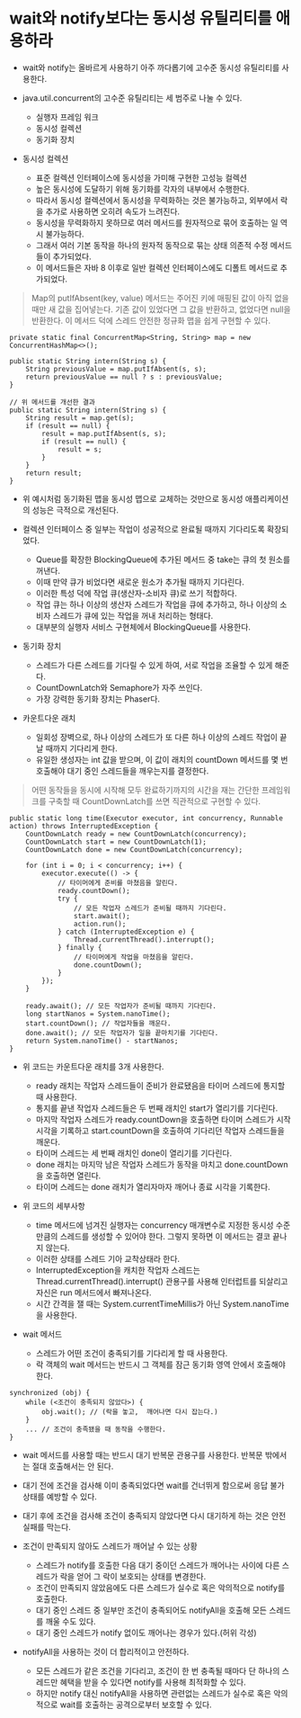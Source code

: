# wait와 notify보다는 동시성 유틸리티를 애용하라

* wait와 notify는 올바르게 사용하기 아주 까다롭기에 고수준 동시성 유틸리티를 사용한다.

* java.util.concurrent의 고수준 유틸리티는 세 범주로 나눌 수 있다.
  * 실행자 프레임 워크
  * 동시성 컬렉션
  * 동기화 장치

* 동시성 컬렉션
  * 표준 컬렉션 인터페이스에 동시성을 가미해 구현한 고성능 컬렉션
  * 높은 동시성에 도달하기 위해 동기화를 각자의 내부에서 수행한다.
  * 따라서 동시성 컬렉션에서 동시성을 무력화하는 것은 불가능하고, 외부에서 락을 추가로 사용하면 오히려 속도가 느려진다.
  * 동시성을 무력화하지 못하므로 여러 메서드를 원자적으로 묶어 호출하는 일 역시 불가능하다.
  * 그래서 여러 기본 동작을 하나의 원자적 동작으로 묶는 상태 의존적 수정 메서드들이 추가되었다.
  * 이 메서드들은 자바 8 이후로 일반 컬렉션 인터페이스에도 디폴트 메서드로 추가되었다.
  
> Map의 putIfAbsent(key, value) 메서드는 주어진 키에 매핑된 값이 아직 없을 때만 새 값을 집어넣는다. 기존 값이 있었다면 그 값을 반환하고, 없었다면 null을 반환한다. 이 메서드 덕에 스레드 안전한 정규화 맵을 쉽게 구현할 수 있다.
```
private static final ConcurrentMap<String, String> map = new ConcurrentHashMap<>();

public static String intern(String s) {
    String previousValue = map.putIfAbsent(s, s);
    return previousValue == null ? s : previousValue;
}

// 위 메서드를 개선한 결과
public static String intern(String s) {
    String result = map.get(s);
    if (result == null) {
        result = map.putIfAbsent(s, s);
        if (result == null) {
            result = s;
        }
    }
    return result;
}
```

* 위 예시처럼 동기화된 맵을 동시성 맵으로 교체하는 것만으로 동시성 애플리케이션의 성능은 극적으로 개선된다.

* 컬렉션 인터페이스 중 일부는 작업이 성공적으로 완료될 때까지 기다리도록 확장되었다.
  * Queue를 확장한 BlockingQueue에 추가된 메서드 중 take는 큐의 첫 원소를 꺼낸다.
  * 이때 만약 큐가 비었다면 새로운 원소가 추가될 때까지 기다린다.
  * 이러한 특성 덕에 작업 큐(생산자-소비자 큐)로 쓰기 적합하다.
  * 작업 큐는 하나 이상의 생산자 스레드가 작업을 큐에 추가하고, 하나 이상의 소비자 스레드가 큐에 있는 작업을 꺼내 처리하는 형태다.
  * 대부분의 실행자 서비스 구현체에서 BlockingQueue를 사용한다.
  
* 동기화 장치
  * 스레드가 다른 스레드를 기다릴 수 있게 하여, 서로 작업을 조율할 수 있게 해준다.
  * CountDownLatch와 Semaphore가 자주 쓰인다.
  * 가장 강력한 동기화 장치는 Phaser다.
  
* 카운트다운 래치
  * 일회성 장벽으로, 하나 이상의 스레드가 또 다른 하나 이상의 스레드 작업이 끝날 때까지 기다리게 한다.
  * 유일한 생성자는 int 값을 받으며, 이 값이 래치의 countDown 메서드를 몇 번 호출해야 대기 중인 스레드들을 깨우는지를 결정한다.
  
> 어떤 동작들을 동시에 시작해 모두 완료하기까지의 시간을 재는 간단한 프레임워크를 구축할 때 CountDownLatch를 쓰면 직관적으로 구현할 수 있다.
```
public static long time(Executor executor, int concurrency, Runnable action) throws InterruptedException {
    CountDownLatch ready = new CountDownLatch(concurrency);
    CountDownLatch start = new CountDownLatch(1);
    CountDownLatch done = new CountDownLatch(concurrency);
    
    for (int i = 0; i < concurrency; i++) {
        executor.execute(() -> {
            // 타이머에게 준비를 마쳤음을 알린다.
            ready.countDown();
            try {
                // 모든 작업자 스레드가 준비될 때까지 기다린다.
                start.await();
                action.run();
            } catch (InterruptedException e) {
                Thread.currentThread().interrupt();
            } finally {
                // 타이머에게 작업을 마쳤음을 알린다.
                done.countDown();
            }
        });
    }
    
    ready.await(); // 모든 작업자가 준비될 때까지 기다린다.
    long startNanos = System.nanoTime();
    start.countDown(); // 작업자들을 깨운다.
    done.await(); // 모든 작업자가 일을 끝마치기를 기다린다.
    return System.nanoTime() - startNanos;
}
```
* 위 코드는 카운트다운 래치를 3개 사용한다. 
  * ready 래치는 작업자 스레드들이 준비가 완료됐음을 타이머 스레드에 통지할 때 사용한다.
  * 통지를 끝낸 작업자 스레드들은 두 번째 래치인 start가 열리기를 기다린다.
  * 마지막 작업자 스레드가 ready.countDown을 호출하면 타이머 스레드가 시작 시각을 기록하고 start.countDown을 호출하여 기다리던 작업자 스레드들을 깨운다.
  * 타이머 스레드는 세 번째 래치인 done이 열리기를 기다린다.
  * done 래치는 마지막 남은 작업자 스레드가 동작을 마치고 done.countDown을 호출하면 열린다.
  * 타이머 스레드는 done 래치가 열리자마자 깨어나 종료 시각을 기록한다.
  
* 위 코드의 세부사항
  * time 메서드에 넘겨진 실행자는 concurrency 매개변수로 지정한 동시성 수준만큼의 스레드를 생성할 수 있어야 한다. 그렇지 못하면 이 메서드는 결코 끝나지 않는다.
  * 이러한 상태를 스레드 기아 교착상태라 한다.
  * InterruptedException을 캐치한 작업자 스레드는 Thread.currentThread().interrupt() 관용구를 사용해 인터럽트를 되살리고 자신은 run 메서드에서 빠져나온다.
  * 시간 간격을 잴 때는 System.currentTimeMillis가 아닌 System.nanoTime을 사용한다.
  
* wait 메서드
  * 스레드가 어떤 조건이 충족되기를 기다리게 할 때 사용한다.
  * 락 객체의 wait 메서드는 반드시 그 객체를 잠근 동기화 영역 안에서 호출해야 한다.
  
```
synchronized (obj) {
    while (<조건이 충족되지 않았다>) {
        obj.wait(); // (락을 놓고,  깨어나면 다시 잡는다.)
    }
    ... // 조건이 충족됐을 때 동작을 수행한다.
}
```

  * wait 메서드를 사용할 때는 반드시 대기 반복문 관용구를 사용한다. 반복문 밖에서는 절대 호출해서는 안 된다.
  * 대기 전에 조건을 검사해 이미 충족되었다면 wait를 건너뛰게 함으로써 응답 불가 상태를 예방할 수 있다.
  * 대기 후에 조건을 검사해 조건이 충족되지 않았다면 다시 대기하게 하는 것은 안전 실패를 막는다.
  
* 조건이 만족되지 않아도 스레드가 깨어날 수 있는 상황
  * 스레드가 notify를 호출한 다음 대기 중이던 스레드가 깨어나는 사이에 다른 스레드가 락을 얻어 그 락이 보호되는 상태를 변경한다.
  * 조건이 만족되지 않았음에도 다른 스레드가 실수로 혹은 악의적으로 notify를 호출한다.
  * 대기 중인 스레드 중 일부만 조건이 충족되어도 notifyAll을 호출해 모든 스레드를 깨울 수도 있다.
  * 대기 중인 스레드가 notify 없이도 깨어나는 경우가 있다.(허위 각성)
  
* notifyAll을 사용하는 것이 더 합리적이고 안전하다.
  * 모든 스레드가 같은 조건을 기다리고, 조건이 한 번 충족될 때마다 단 하나의 스레드만 혜택을 받을 수 있다면 notify를 사용해 최적화할 수 있다.
  * 하지만 notify 대신 notifyAll을 사용하면 관련없는 스레드가 실수로 혹은 악의적으로 wait를 호출하는 공격으로부터 보호할 수 있다.